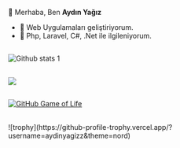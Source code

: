 
👋 Merhaba, Ben **Aydın Yağız**
- 👀 Web Uygulamaları geliştiriyorum.
- 🌱 Php, Laravel, C#, .Net ile ilgileniyorum.



<!--
**aydinyagizz/aydinyagizz** is a ✨ _special_ ✨ repository because its `README.md` (this file) appears on your GitHub profile.

Here are some ideas to get you started:

- 🔭 I’m currently working on ...
- 🌱 I’m currently learning ...
- 👯 I’m looking to collaborate on ...
- 🤔 I’m looking for help with ...
- 💬 Ask me about ...
- 📫 How to reach me: ...
- 😄 Pronouns: ...
- ⚡ Fun fact: ...
-->


##


![Github stats 1](https://github-readme-stats.vercel.app/api?username=aydinyagizz&show_icons=true&theme=gradient) 

##

  <div>   
<a href="https://www.linkedin.com/in/aydin-yagiz/" target="_blank"><img src="https://img.shields.io/badge/-LinkedIn-%230077B5?style=for-the-badge&logo=linkedin&lo-goColor=white" target="_blank"></a>   
</div>

##

[![GitHub Game of Life](https://github4life.herokuapp.com/aydinyagizz.gif?z=6)](https://github4life.herokuapp.com/aydinyagizz)



 <br>
   ![trophy](https://github-profile-trophy.vercel.app/?username=aydinyagizz&theme=nord)

  
  
 
